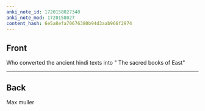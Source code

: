 ```yaml
---
anki_note_id: 1720158027340
anki_note_mod: 1720158027
content_hash: 6e5a8efa70676380b94d3aab966f2974
---
```


## Front

Who converted the ancient hindi texts into " The sacred books of East"

<hr/>

## Back

Max muller